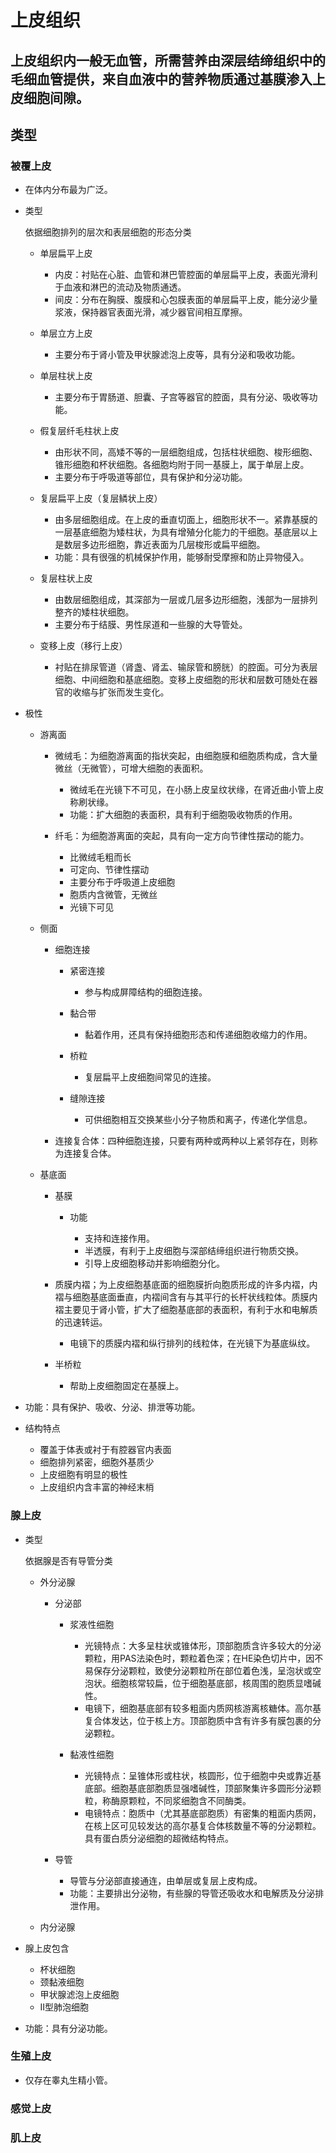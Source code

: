 # 上皮组织

## 上皮组织内一般无血管，所需营养由深层结缔组织中的毛细血管提供，来自血液中的营养物质通过基膜渗入上皮细胞间隙。

## 类型

### 被覆上皮

- 在体内分布最为广泛。
- 类型

  依据细胞排列的层次和表层细胞的形态分类

	- 单层扁平上皮

		- 内皮：衬贴在心脏、血管和淋巴管腔面的单层扁平上皮，表面光滑利于血液和淋巴的流动及物质通透。
		- 间皮：分布在胸膜、腹膜和心包膜表面的单层扁平上皮，能分泌少量浆液，保持器官表面光滑，减少器官间相互摩擦。

	- 单层立方上皮

		- 主要分布于肾小管及甲状腺滤泡上皮等，具有分泌和吸收功能。

	- 单层柱状上皮

		- 主要分布于胃肠道、胆囊、子宫等器官的腔面，具有分泌、吸收等功能。

	- 假复层纤毛柱状上皮

		- 由形状不同，高矮不等的一层细胞组成，包括柱状细胞、梭形细胞、锥形细胞和杯状细胞。各细胞均附于同一基膜上，属于单层上皮。
		- 主要分布于呼吸道等部位，具有保护和分泌功能。

	- 复层扁平上皮（复层鳞状上皮）

		- 由多层细胞组成。在上皮的垂直切面上，细胞形状不一。紧靠基膜的一层基底细胞为矮柱状，为具有增殖分化能力的干细胞。基底层以上是数层多边形细胞，靠近表面为几层梭形或扁平细胞。
		- 功能：具有很强的机械保护作用，能够耐受摩擦和防止异物侵入。

	- 复层柱状上皮

		- 由数层细胞组成，其深部为一层或几层多边形细胞，浅部为一层排列整齐的矮柱状细胞。
		- 主要分布于结膜、男性尿道和一些腺的大导管处。

	- 变移上皮（移行上皮）

		- 衬贴在排尿管道（肾盏、肾盂、输尿管和膀胱）的腔面。可分为表层细胞、中间细胞和基底细胞。变移上皮细胞的形状和层数可随处在器官的收缩与扩张而发生变化。

- 极性

	- 游离面

		- 微绒毛：为细胞游离面的指状突起，由细胞膜和细胞质构成，含大量微丝（无微管），可增大细胞的表面积。

			- 微绒毛在光镜下不可见，在小肠上皮呈纹状缘，在肾近曲小管上皮称刷状缘。
			- 功能：扩大细胞的表面积，具有利于细胞吸收物质的作用。

		- 纤毛：为细胞游离面的突起，具有向一定方向节律性摆动的能力。

			- 比微绒毛粗而长
			- 可定向、节律性摆动
			- 主要分布于呼吸道上皮细胞
			- 胞质内含微管，无微丝
			- 光镜下可见

	- 侧面

		- 细胞连接

			- 紧密连接

				- 参与构成屏障结构的细胞连接。

			- 黏合带

				- 黏着作用，还具有保持细胞形态和传递细胞收缩力的作用。

			- 桥粒

				- 复层扁平上皮细胞间常见的连接。

			- 缝隙连接

				- 可供细胞相互交换某些小分子物质和离子，传递化学信息。

		- 连接复合体：四种细胞连接，只要有两种或两种以上紧邻存在，则称为连接复合体。

	- 基底面

		- 基膜

			- 功能

				- 支持和连接作用。
				- 半透膜，有利于上皮细胞与深部结缔组织进行物质交换。
				- 引导上皮细胞移动并影响细胞分化。

		- 质膜内褶；为上皮细胞基底面的细胞膜折向胞质形成的许多内褶，内褶与细胞基底面垂直，内褶间含有与其平行的长杆状线粒体。质膜内褶主要见于肾小管，扩大了细胞基底部的表面积，有利于水和电解质的迅速转运。

			- 电镜下的质膜内褶和纵行排列的线粒体，在光镜下为基底纵纹。

		- 半桥粒

			- 帮助上皮细胞固定在基膜上。

- 功能：具有保护、吸收、分泌、排泄等功能。
- 结构特点

	- 覆盖于体表或衬于有腔器官内表面
	- 细胞排列紧密，细胞外基质少
	- 上皮细胞有明显的极性
	- 上皮组织内含丰富的神经末梢

### 腺上皮

- 类型

  依据腺是否有导管分类

	- 外分泌腺

		- 分泌部

			- 浆液性细胞

				- 光镜特点：大多呈柱状或锥体形，顶部胞质含许多较大的分泌颗粒，用PAS法染色时，颗粒着色深；在HE染色切片中，因不易保存分泌颗粒，致使分泌颗粒所在部位着色浅，呈泡状或空泡状。细胞核常较扁，位于细胞基底部，核周围的胞质显嗜碱性。
				- 电镜下，细胞基底部有较多粗面内质网核游离核糖体。高尔基复合体发达，位于核上方。顶部胞质中含有许多有膜包裹的分泌颗粒。

			- 黏液性细胞

				- 光镜特点：呈锥体形或柱状，核圆形，位于细胞中央或靠近基底部。细胞基底部胞质显强嗜碱性，顶部聚集许多圆形分泌颗粒，称酶原颗粒，不同浆细胞含不同酶类。
				- 电镜特点：胞质中（尤其基底部胞质）有密集的粗面内质网，在核上区可见较发达的高尔基复合体核数量不等的分泌颗粒。具有蛋白质分泌细胞的超微结构特点。

		- 导管

			- 导管与分泌部直接通连，由单层或复层上皮构成。
			- 功能：主要排出分泌物，有些腺的导管还吸收水和电解质及分泌排泄作用。

	- 内分泌腺

- 腺上皮包含

	- 杯状细胞
	- 颈黏液细胞
	- 甲状腺滤泡上皮细胞
	- Ⅱ型肺泡细胞

- 功能：具有分泌功能。

### 生殖上皮

- 仅存在睾丸生精小管。

### 感觉上皮

### 肌上皮

